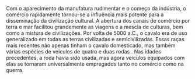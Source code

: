 ﻿Com o aparecimento da manufatura rudimentar e o começo da indústria, o comércio rapidamente tornou-se a influência mais potente para a disseminação da civilização cultural. A abertura dos canais de comércio por terra e mar facilitou grandemente as viagens e a mescla de culturas, bem como a mistura de civilizações. Por volta de 5000 a.C., o cavalo era de uso generalizado em todas as terras civilizadas e semicivilizadas. Essas raças mais recentes não apenas tinham o cavalo domesticado, mas também várias espécies de veículos de quatro e duas rodas . Nas idades precedentes, a roda havia sido usada, mas agora veículos equipados com elas se tornaram universalmente empregados tanto no comércio como na guerra.